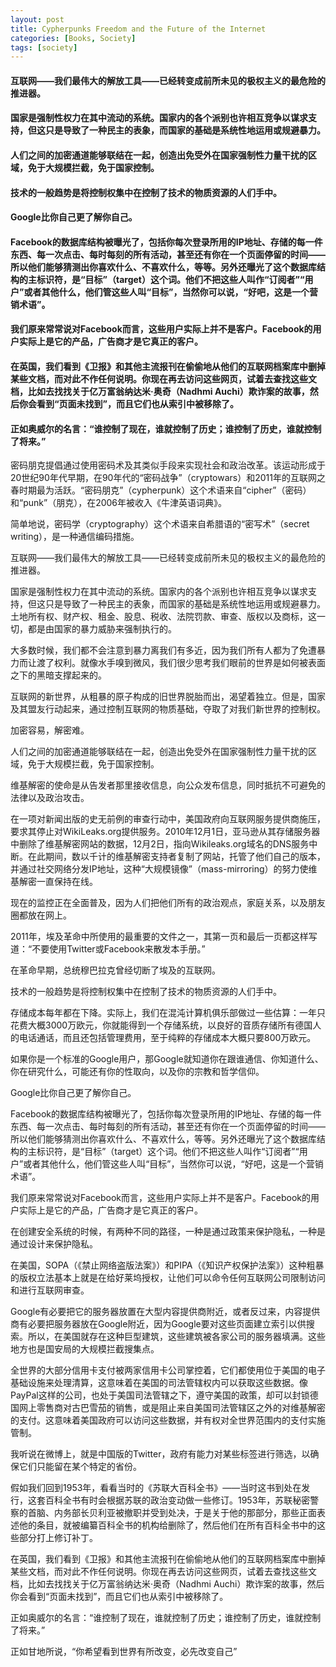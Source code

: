 ```yaml
---
layout: post
title: Cypherpunks Freedom and the Future of the Internet
categories: [Books, Society]
tags: [society]
--- 
```

#### 互联网——我们最伟大的解放工具——已经转变成前所未见的极权主义的最危险的推进器。
#### 国家是强制性权力在其中流动的系统。国家内的各个派别也许相互竞争以谋求支持，但这只是导致了一种民主的表象，而国家的基础是系统性地运用或规避暴力。 
#### 人们之间的加密通道能够联结在一起，创造出免受外在国家强制性力量干扰的区域，免于大规模拦截，免于国家控制。
#### 技术的一般趋势是将控制权集中在控制了技术的物质资源的人们手中。
#### Google比你自己更了解你自己。
#### Facebook的数据库结构被曝光了，包括你每次登录所用的IP地址、存储的每一件东西、每一次点击、每时每刻的所有活动，甚至还有你在一个页面停留的时间——所以他们能够猜测出你喜欢什么、不喜欢什么，等等。另外还曝光了这个数据库结构的主标识符，是“目标”（target）这个词。他们不把这些人叫作“订阅者”“用户”或者其他什么，他们管这些人叫“目标”，当然你可以说，“好吧，这是一个营销术语”。
#### 我们原来常常说对Facebook而言，这些用户实际上并不是客户。Facebook的用户实际上是它的产品，广告商才是它真正的客户。
#### 在英国，我们看到《卫报》和其他主流报刊在偷偷地从他们的互联网档案库中删掉某些文档，而对此不作任何说明。你现在再去访问这些网页，试着去查找这些文档，比如去找找关于亿万富翁纳达米·奥奇（Nadhmi Auchi）欺诈案的故事，然后你会看到“页面未找到”，而且它们也从索引中被移除了。
#### 正如奥威尔的名言：“谁控制了现在，谁就控制了历史；谁控制了历史，谁就控制了将来。”           
<!-- more -->
密码朋克提倡通过使用密码术及其类似手段来实现社会和政治改革。该运动形成于20世纪90年代早期，在90年代的“密码战争”（cryptowars）和2011年的互联网之春时期最为活跃。“密码朋克”（cypherpunk）这个术语来自“cipher”（密码）和“punk”（朋克），在2006年被收入《牛津英语词典》。

简单地说，密码学（cryptography）这个术语来自希腊语的“密写术”（secret writing），是一种通信编码措施。

互联网——我们最伟大的解放工具——已经转变成前所未见的极权主义的最危险的推进器。

国家是强制性权力在其中流动的系统。国家内的各个派别也许相互竞争以谋求支持，但这只是导致了一种民主的表象，而国家的基础是系统性地运用或规避暴力。土地所有权、财产权、租金、股息、税收、法院罚款、审查、版权以及商标，这一切，都是由国家的暴力威胁来强制执行的。

大多数时候，我们都不会注意到暴力离我们有多近，因为我们所有人都为了免遭暴力而让渡了权利。就像水手嗅到微风，我们很少思考我们眼前的世界是如何被表面之下的黑暗支撑起来的。

互联网的新世界，从粗暴的原子构成的旧世界脱胎而出，渴望着独立。但是，国家及其盟友行动起来，通过控制互联网的物质基础，夺取了对我们新世界的控制权。

加密容易，解密难。

人们之间的加密通道能够联结在一起，创造出免受外在国家强制性力量干扰的区域，免于大规模拦截，免于国家控制。

维基解密的使命是从告发者那里接收信息，向公众发布信息，同时抵抗不可避免的法律以及政治攻击。

在一项对新闻出版的史无前例的审查行动中，美国政府向互联网服务提供商施压，要求其停止对WikiLeaks.org提供服务。2010年12月1日，亚马逊从其存储服务器中删除了维基解密网站的数据，12月2日，指向Wikileaks.org域名的DNS服务中断。在此期间，数以千计的维基解密支持者复制了网站，托管了他们自己的版本，并通过社交网络分发IP地址，这种“大规模镜像”（mass-mirroring）的努力使维基解密一直保持在线。

现在的监控正在全面普及，因为人们把他们所有的政治观点，家庭关系，以及朋友圈都放在网上。

2011年，埃及革命中所使用的最重要的文件之一，其第一页和最后一页都这样写道：“不要使用Twitter或Facebook来散发本手册。”

在革命早期，总统穆巴拉克曾经切断了埃及的互联网。

技术的一般趋势是将控制权集中在控制了技术的物质资源的人们手中。

存储成本每年都在下降。实际上，我们在混沌计算机俱乐部做过一些估算：一年只花费大概3000万欧元，你就能得到一个存储系统，以良好的音质存储所有德国人的电话通话，而且还包括管理费用，至于纯粹的存储成本大概只要800万欧元。

如果你是一个标准的Google用户，那Google就知道你在跟谁通信、你知道什么、你在研究什么，可能还有你的性取向，以及你的宗教和哲学信仰。

Google比你自己更了解你自己。

Facebook的数据库结构被曝光了，包括你每次登录所用的IP地址、存储的每一件东西、每一次点击、每时每刻的所有活动，甚至还有你在一个页面停留的时间——所以他们能够猜测出你喜欢什么、不喜欢什么，等等。另外还曝光了这个数据库结构的主标识符，是“目标”（target）这个词。他们不把这些人叫作“订阅者”“用户”或者其他什么，他们管这些人叫“目标”，当然你可以说，“好吧，这是一个营销术语”。

我们原来常常说对Facebook而言，这些用户实际上并不是客户。Facebook的用户实际上是它的产品，广告商才是它真正的客户。

在创建安全系统的时候，有两种不同的路径，一种是通过政策来保护隐私，一种是通过设计来保护隐私。

在美国，SOPA（《禁止网络盗版法案》）和PIPA（《知识产权保护法案》）这种粗暴的版权立法基本上就是在给好莱坞授权，让他们可以命令任何互联网公司限制访问和进行互联网审查。

Google有必要把它的服务器放置在大型内容提供商附近，或者反过来，内容提供商有必要把服务器放在Google附近，因为Google要对这些页面建立索引以供搜索。所以，在美国就存在这种巨型建筑，这些建筑被各家公司的服务器填满。这些地方也是国安局的大规模拦截搜集点。

全世界的大部分信用卡支付被两家信用卡公司掌控着，它们都使用位于美国的电子基础设施来处理清算，这意味着在美国的司法管辖权内可以获取这些数据。像PayPal这样的公司，也处于美国司法管辖之下，遵守美国的政策，却可以封锁德国网上零售商对古巴雪茄的销售，或是阻止来自美国司法管辖区之外的对维基解密的支付。这意味着美国政府可以访问这些数据，并有权对全世界范围内的支付实施管制。

我听说在微博上，就是中国版的Twitter，政府有能力对某些标签进行筛选，以确保它们只能留在某个特定的省份。

假如我们回到1953年，看看当时的《苏联大百科全书》——当时这书到处在发行，这套百科全书有时会根据苏联的政治变动做一些修订。1953年，苏联秘密警察的首脑、内务部长贝利亚被撤职并受到处决，于是关于他的那部分，那些正面表述他的条目，就被编纂百科全书的机构给删除了，然后他们在所有百科全书中的这些部分打上修订补丁。

在英国，我们看到《卫报》和其他主流报刊在偷偷地从他们的互联网档案库中删掉某些文档，而对此不作任何说明。你现在再去访问这些网页，试着去查找这些文档，比如去找找关于亿万富翁纳达米·奥奇（Nadhmi Auchi）欺诈案的故事，然后你会看到“页面未找到”，而且它们也从索引中被移除了。

正如奥威尔的名言：“谁控制了现在，谁就控制了历史；谁控制了历史，谁就控制了将来。”

正如甘地所说，“你希望看到世界有所改变，必先改变自己”
